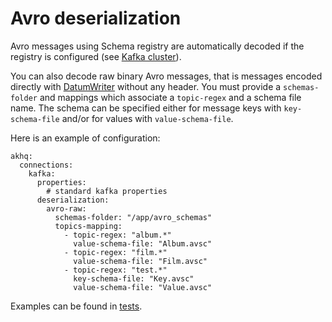 

# Avro deserialization

Avro messages using Schema registry are automatically decoded if the registry is configured (see [Kafka cluster](../configuration/brokers.md)).

You can also decode raw binary Avro messages, that is messages encoded directly with [DatumWriter](https://avro.apache.org/docs/current/api/java/org/apache/avro/io/DatumWriter.html) without any header.
You must provide a `schemas-folder` and mappings which associate a `topic-regex` and a schema file name. The schema can be
specified either for message keys with `key-schema-file` and/or for values with `value-schema-file`.

Here is an example of configuration:

```
akhq:
  connections:
    kafka:
      properties:
        # standard kafka properties
      deserialization:
        avro-raw:
          schemas-folder: "/app/avro_schemas"
          topics-mapping:
            - topic-regex: "album.*"
              value-schema-file: "Album.avsc"
            - topic-regex: "film.*"
              value-schema-file: "Film.avsc"
            - topic-regex: "test.*"
              key-schema-file: "Key.avsc"
              value-schema-file: "Value.avsc"
```

Examples can be found in [tests](https://github.com/tchiotludo/akhq/tree/dev/src/main/java/org/akhq/utils).
